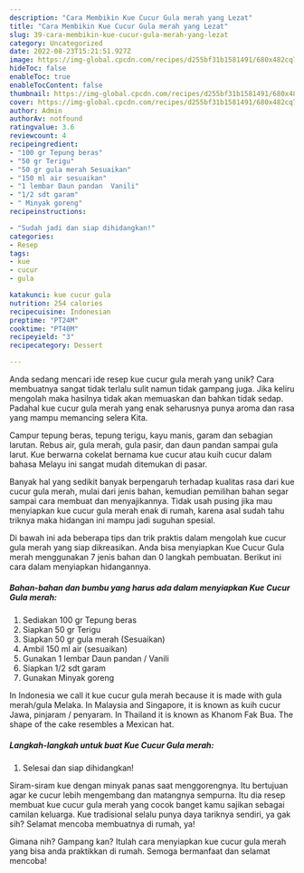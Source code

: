 ```yaml
---
description: "Cara Membikin Kue Cucur Gula merah yang Lezat"
title: "Cara Membikin Kue Cucur Gula merah yang Lezat"
slug: 39-cara-membikin-kue-cucur-gula-merah-yang-lezat
category: Uncategorized
date: 2022-08-23T15:21:51.927Z
image: https://img-global.cpcdn.com/recipes/d255bf31b1581491/680x482cq70/kue-cucur-gula-merah-foto-resep-utama.jpg
hideToc: false
enableToc: true
enableTocContent: false
thumbnail: https://img-global.cpcdn.com/recipes/d255bf31b1581491/680x482cq70/kue-cucur-gula-merah-foto-resep-utama.jpg
cover: https://img-global.cpcdn.com/recipes/d255bf31b1581491/680x482cq70/kue-cucur-gula-merah-foto-resep-utama.jpg
author: Admin
authorAv: notfound
ratingvalue: 3.6
reviewcount: 4
recipeingredient:
- "100 gr Tepung beras"
- "50 gr Terigu"
- "50 gr gula merah Sesuaikan"
- "150 ml air sesuaikan"
- "1 lembar Daun pandan  Vanili"
- "1/2 sdt garam"
- " Minyak goreng"
recipeinstructions:

- "Sudah jadi dan siap dihidangkan!"
categories:
- Resep
tags:
- kue
- cucur
- gula

katakunci: kue cucur gula 
nutrition: 254 calories
recipecuisine: Indonesian
preptime: "PT24M"
cooktime: "PT40M"
recipeyield: "3"
recipecategory: Dessert

---
```





Anda sedang mencari ide resep kue cucur gula merah yang unik? Cara membuatnya sangat tidak terlalu sulit namun tidak gampang juga. Jika keliru mengolah maka hasilnya tidak akan memuaskan dan bahkan tidak sedap. Padahal kue cucur gula merah yang enak seharusnya punya aroma dan rasa yang mampu memancing selera Kita.





Campur tepung beras, tepung terigu, kayu manis, garam dan sebagian larutan. Rebus air, gula merah, gula pasir, dan daun pandan sampai gula larut. Kue berwarna cokelat bernama kue cucur atau kuih cucur dalam bahasa Melayu ini sangat mudah ditemukan di pasar.

Banyak hal yang sedikit banyak berpengaruh terhadap kualitas rasa dari kue cucur gula merah, mulai dari jenis bahan, kemudian pemilihan bahan segar sampai cara membuat dan menyajikannya. Tidak usah pusing jika mau menyiapkan kue cucur gula merah enak di rumah, karena asal sudah tahu triknya maka hidangan ini mampu jadi suguhan spesial.






Di bawah ini ada beberapa tips dan trik praktis dalam mengolah kue cucur gula merah yang siap dikreasikan. Anda bisa menyiapkan Kue Cucur Gula merah menggunakan 7 jenis bahan dan 0 langkah pembuatan. Berikut ini cara dalam menyiapkan hidangannya.

<!--inarticleads1-->

##### Bahan-bahan dan bumbu yang harus ada dalam menyiapkan Kue Cucur Gula merah:

1. Sediakan 100 gr Tepung beras
1. Siapkan 50 gr Terigu
1. Siapkan 50 gr gula merah (Sesuaikan)
1. Ambil 150 ml air (sesuaikan)
1. Gunakan 1 lembar Daun pandan / Vanili
1. Siapkan 1/2 sdt garam
1. Gunakan  Minyak goreng


In Indonesia we call it kue cucur gula merah because it is made with gula merah/gula Melaka. In Malaysia and Singapore, it is known as kuih cucur Jawa, pinjaram / penyaram. In Thailand it is known as Khanom Fak Bua. The shape of the cake resembles a Mexican hat. 

<!--inarticleads2-->

##### Langkah-langkah untuk buat Kue Cucur Gula merah:


1. Selesai dan siap dihidangkan!

Siram-siram kue dengan minyak panas saat menggorengnya. Itu bertujuan agar ke cucur lebih mengembang dan matangnya sempurna. Itu dia resep membuat kue cucur gula merah yang cocok banget kamu sajikan sebagai camilan keluarga. Kue tradisional selalu punya daya tariknya sendiri, ya gak sih? Selamat mencoba membuatnya di rumah, ya! 

Gimana nih? Gampang kan? Itulah cara menyiapkan kue cucur gula merah yang bisa anda praktikkan di rumah. Semoga bermanfaat dan selamat mencoba!
